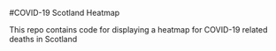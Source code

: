 #COVID-19 Scotland Heatmap

This repo contains code for displaying a heatmap for COVID-19 related deaths in Scotland